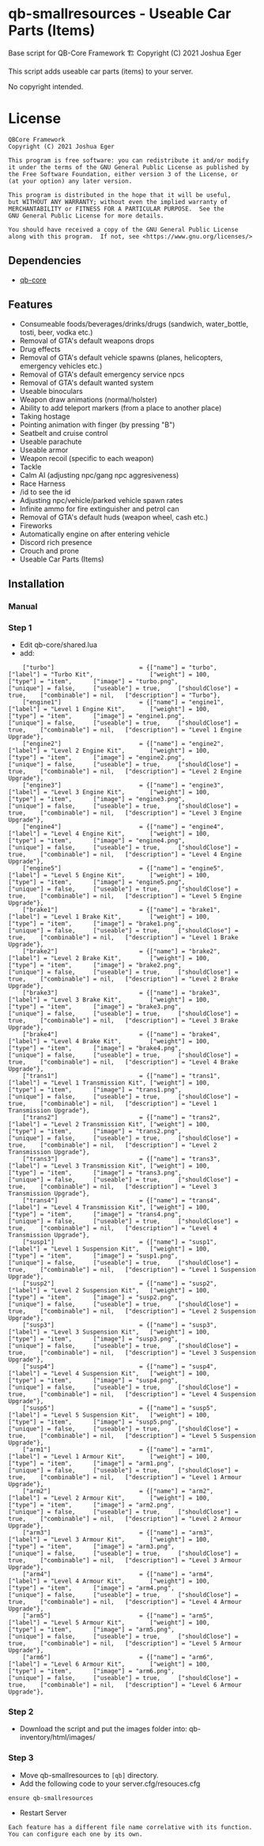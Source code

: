 # qb-smallresources - Useable Car Parts (Items)

Base script for QB-Core Framework :building_construction: Copyright (C) 2021 Joshua Eger

This script adds useable car parts (items) to your server.

No copyright intended.

# License

    QBCore Framework
    Copyright (C) 2021 Joshua Eger

    This program is free software: you can redistribute it and/or modify
    it under the terms of the GNU General Public License as published by
    the Free Software Foundation, either version 3 of the License, or
    (at your option) any later version.

    This program is distributed in the hope that it will be useful,
    but WITHOUT ANY WARRANTY; without even the implied warranty of
    MERCHANTABILITY or FITNESS FOR A PARTICULAR PURPOSE.  See the
    GNU General Public License for more details.

    You should have received a copy of the GNU General Public License
    along with this program.  If not, see <https://www.gnu.org/licenses/>


## Dependencies
- [qb-core](https://github.com/qbcore-framework/qb-core)

## Features
- Consumeable foods/beverages/drinks/drugs (sandwich, water_bottle, tosti, beer, vodka etc.)
- Removal of GTA's default weapons drops
- Drug effects
- Removal of GTA's default vehicle spawns (planes, helicopters, emergency vehicles etc.)
- Removal of GTA's default emergency service npcs
- Removal of GTA's default wanted system
- Useable binoculars
- Weapon draw animations (normal/holster)
- Ability to add teleport markers (from a place to another place)
- Taking hostage
- Pointing animation with finger (by pressing "B")
- Seatbelt and cruise control
- Useable parachute
- Useable armor
- Weapon recoil (specific to each weapon)
- Tackle
- Calm AI (adjusting npc/gang npc aggresiveness)
- Race Harness
- /id to see the id
- Adjusting npc/vehicle/parked vehicle spawn rates
- Infinite ammo for fire extinguisher and petrol can
- Removal of GTA's default huds (weapon wheel, cash etc.)
- Fireworks
- Automatically engine on after entering vehicle
- Discord rich presence
- Crouch and prone
- Useable Car Parts (Items)


## Installation
### Manual

### Step 1
- Edit qb-core/shared.lua
- add:
```
	["turbo"] 		                 = {["name"] = "turbo", 			            ["label"] = "Turbo Kit", 	            ["weight"] = 100, 		["type"] = "item", 		["image"] = "turbo.png", 	        	["unique"] = false, 	["useable"] = true, 	["shouldClose"] = true,	   ["combinable"] = nil,   ["description"] = "Turbo"},
	["engine1"] 		             = {["name"] = "engine1", 			            ["label"] = "Level 1 Engine Kit", 		["weight"] = 100, 		["type"] = "item", 		["image"] = "engine1.png", 	        	["unique"] = false, 	["useable"] = true, 	["shouldClose"] = true,	   ["combinable"] = nil,   ["description"] = "Level 1 Engine Upgrade"},
	["engine2"] 		             = {["name"] = "engine2", 			            ["label"] = "Level 2 Engine Kit", 	    ["weight"] = 100, 		["type"] = "item", 		["image"] = "engine2.png", 	        	["unique"] = false, 	["useable"] = true, 	["shouldClose"] = true,	   ["combinable"] = nil,   ["description"] = "Level 2 Engine Upgrade"},
	["engine3"] 		             = {["name"] = "engine3", 			            ["label"] = "Level 3 Engine Kit", 		["weight"] = 100, 		["type"] = "item", 		["image"] = "engine3.png", 	        	["unique"] = false, 	["useable"] = true, 	["shouldClose"] = true,	   ["combinable"] = nil,   ["description"] = "Level 3 Engine Upgrade"},
	["engine4"] 		             = {["name"] = "engine4", 			            ["label"] = "Level 4 Engine Kit", 	    ["weight"] = 100, 		["type"] = "item", 		["image"] = "engine4.png", 	        	["unique"] = false, 	["useable"] = true, 	["shouldClose"] = true,	   ["combinable"] = nil,   ["description"] = "Level 4 Engine Upgrade"},
	["engine5"] 		             = {["name"] = "engine5", 			            ["label"] = "Level 5 Engine Kit", 		["weight"] = 100, 		["type"] = "item", 		["image"] = "engine5.png", 	        	["unique"] = false, 	["useable"] = true, 	["shouldClose"] = true,	   ["combinable"] = nil,   ["description"] = "Level 5 Engine Upgrade"},
	["brake1"] 		             	 = {["name"] = "brake1", 			            ["label"] = "Level 1 Brake Kit", 		["weight"] = 100, 		["type"] = "item", 		["image"] = "brake1.png", 	        	["unique"] = false, 	["useable"] = true, 	["shouldClose"] = true,	   ["combinable"] = nil,   ["description"] = "Level 1 Brake Upgrade"},
	["brake2"] 		             	 = {["name"] = "brake2", 			            ["label"] = "Level 2 Brake Kit", 	    ["weight"] = 100, 		["type"] = "item", 		["image"] = "brake2.png", 	        	["unique"] = false, 	["useable"] = true, 	["shouldClose"] = true,	   ["combinable"] = nil,   ["description"] = "Level 2 Brake Upgrade"},
	["brake3"] 		             	 = {["name"] = "brake3", 			            ["label"] = "Level 3 Brake Kit", 		["weight"] = 100, 		["type"] = "item", 		["image"] = "brake3.png", 	        	["unique"] = false, 	["useable"] = true, 	["shouldClose"] = true,	   ["combinable"] = nil,   ["description"] = "Level 3 Brake Upgrade"},
	["brake4"] 		             	 = {["name"] = "brake4", 			            ["label"] = "Level 4 Brake Kit", 	    ["weight"] = 100, 		["type"] = "item", 		["image"] = "brake4.png", 	        	["unique"] = false, 	["useable"] = true, 	["shouldClose"] = true,	   ["combinable"] = nil,   ["description"] = "Level 4 Brake Upgrade"},
	["trans1"] 		             	 = {["name"] = "trans1", 			            ["label"] = "Level 1 Transmission Kit", ["weight"] = 100, 		["type"] = "item", 		["image"] = "trans1.png", 	        	["unique"] = false, 	["useable"] = true, 	["shouldClose"] = true,	   ["combinable"] = nil,   ["description"] = "Level 1 Transmission Upgrade"},
	["trans2"] 		             	 = {["name"] = "trans2", 			            ["label"] = "Level 2 Transmission Kit", ["weight"] = 100, 		["type"] = "item", 		["image"] = "trans2.png", 	        	["unique"] = false, 	["useable"] = true, 	["shouldClose"] = true,	   ["combinable"] = nil,   ["description"] = "Level 2 Transmission Upgrade"},
	["trans3"] 		             	 = {["name"] = "trans3", 			            ["label"] = "Level 3 Transmission Kit", ["weight"] = 100, 		["type"] = "item", 		["image"] = "trans3.png", 	        	["unique"] = false, 	["useable"] = true, 	["shouldClose"] = true,	   ["combinable"] = nil,   ["description"] = "Level 3 Transmission Upgrade"},
	["trans4"] 		             	 = {["name"] = "trans4", 			            ["label"] = "Level 4 Transmission Kit", ["weight"] = 100, 		["type"] = "item", 		["image"] = "trans4.png", 	        	["unique"] = false, 	["useable"] = true, 	["shouldClose"] = true,	   ["combinable"] = nil,   ["description"] = "Level 4 Transmission Upgrade"},
	["susp1"] 		             	 = {["name"] = "susp1", 			            ["label"] = "Level 1 Suspension Kit", 	["weight"] = 100, 		["type"] = "item", 		["image"] = "susp1.png", 	        	["unique"] = false, 	["useable"] = true, 	["shouldClose"] = true,	   ["combinable"] = nil,   ["description"] = "Level 1 Suspension Upgrade"},
	["susp2"] 		             	 = {["name"] = "susp2", 			            ["label"] = "Level 2 Suspension Kit", 	["weight"] = 100, 		["type"] = "item", 		["image"] = "susp2.png", 	        	["unique"] = false, 	["useable"] = true, 	["shouldClose"] = true,	   ["combinable"] = nil,   ["description"] = "Level 2 Suspension Upgrade"},
	["susp3"] 		             	 = {["name"] = "susp3", 			            ["label"] = "Level 3 Suspension Kit", 	["weight"] = 100, 		["type"] = "item", 		["image"] = "susp3.png", 	        	["unique"] = false, 	["useable"] = true, 	["shouldClose"] = true,	   ["combinable"] = nil,   ["description"] = "Level 3 Suspension Upgrade"},
	["susp4"] 		             	 = {["name"] = "susp4", 			            ["label"] = "Level 4 Suspension Kit", 	["weight"] = 100, 		["type"] = "item", 		["image"] = "susp4.png", 	        	["unique"] = false, 	["useable"] = true, 	["shouldClose"] = true,	   ["combinable"] = nil,   ["description"] = "Level 4 Suspension Upgrade"},
	["susp5"] 		             	 = {["name"] = "susp5", 			            ["label"] = "Level 5 Suspension Kit", 	["weight"] = 100, 		["type"] = "item", 		["image"] = "susp5.png", 	        	["unique"] = false, 	["useable"] = true, 	["shouldClose"] = true,	   ["combinable"] = nil,   ["description"] = "Level 5 Suspension Upgrade"},
	["arm1"] 		             	 = {["name"] = "arm1", 			           		["label"] = "Level 1 Armour Kit", 		["weight"] = 100, 		["type"] = "item", 		["image"] = "arm1.png", 	        	["unique"] = false, 	["useable"] = true, 	["shouldClose"] = true,	   ["combinable"] = nil,   ["description"] = "Level 1 Armour Upgrade"},
	["arm2"] 		             	 = {["name"] = "arm2", 			           		["label"] = "Level 2 Armour Kit", 	    ["weight"] = 100, 		["type"] = "item", 		["image"] = "arm2.png", 	        	["unique"] = false, 	["useable"] = true, 	["shouldClose"] = true,	   ["combinable"] = nil,   ["description"] = "Level 2 Armour Upgrade"},
	["arm3"] 		             	 = {["name"] = "arm3", 			           		["label"] = "Level 3 Armour Kit", 		["weight"] = 100, 		["type"] = "item", 		["image"] = "arm3.png", 	        	["unique"] = false, 	["useable"] = true, 	["shouldClose"] = true,	   ["combinable"] = nil,   ["description"] = "Level 3 Armour Upgrade"},
	["arm4"] 		             	 = {["name"] = "arm4", 			           		["label"] = "Level 4 Armour Kit", 	    ["weight"] = 100, 		["type"] = "item", 		["image"] = "arm4.png", 	        	["unique"] = false, 	["useable"] = true, 	["shouldClose"] = true,	   ["combinable"] = nil,   ["description"] = "Level 4 Armour Upgrade"},
	["arm5"] 		             	 = {["name"] = "arm5", 			           		["label"] = "Level 5 Armour Kit", 		["weight"] = 100, 		["type"] = "item", 		["image"] = "arm5.png", 	        	["unique"] = false, 	["useable"] = true, 	["shouldClose"] = true,	   ["combinable"] = nil,   ["description"] = "Level 5 Armour Upgrade"},
	["arm6"] 		             	 = {["name"] = "arm6", 			           		["label"] = "Level 6 Armour Kit", 		["weight"] = 100, 		["type"] = "item", 		["image"] = "arm6.png", 	        	["unique"] = false, 	["useable"] = true, 	["shouldClose"] = true,	   ["combinable"] = nil,   ["description"] = "Level 6 Armour Upgrade"},
```	
### Step 2

- Download the script and put the images folder into: qb-inventory/html/images/

### Step 3

- Move qb-smallresources to `[qb]` directory.
- Add the following code to your server.cfg/resouces.cfg

```
ensure qb-smallresources
```

- Restart Server





```
Each feature has a different file name correlative with its function. You can configure each one by its own.
```
